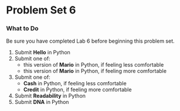 # Problem Set 6

### What to Do

Be sure you have completed Lab 6 before beginning this problem set.

1. Submit **Hello** in Python
2. Submit one of:
    - this version of **Mario** in Python, if feeling less comfortable
    - this version of **Mario** in Python, if feeling more comfortable
3. Submit one of:
    - **Cash** in Python, if feeling less comfortable
    - **Credit** in Python, if feeling more comfortable
4. Submit **Readability** in Python
5. Submit **DNA** in Python
